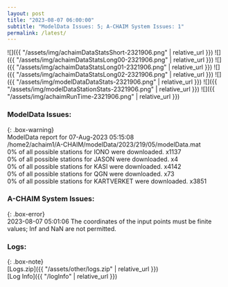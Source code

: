 ```yaml
---
layout: post
title: "2023-08-07 06:00:00"
subtitle: "ModelData Issues: 5; A-CHAIM System Issues: 1"
permalink: /latest/
---
```


![]({{ "/assets/img/achaimDataStatsShort-2321906.png" | relative_url }})
![]({{ "/assets/img/achaimDataStatsLong00-2321906.png" | relative_url }})
![]({{ "/assets/img/achaimDataStatsLong01-2321906.png" | relative_url }})
![]({{ "/assets/img/achaimDataStatsLong02-2321906.png" | relative_url }})
![]({{ "/assets/img/modelDataDataStats-2321906.png" | relative_url }})
![]({{ "/assets/img/modelDataStationStats-2321906.png" | relative_url }})
![]({{ "/assets/img/achaimRunTime-2321906.png" | relative_url }})


### ModelData Issues:  
  
{: .box-warning}  
 ModelData report for 07-Aug-2023 05:15:08   
 /home2/achaim1/A-CHAIM/modelData/2023/219/05/modelData.mat   
 0% of all possible stations for IONO were downloaded. x1137   
 0% of all possible stations for JASON were downloaded. x4   
 0% of all possible stations for KASI were downloaded. x4142   
 0% of all possible stations for QGN were downloaded. x73   
 0% of all possible stations for KARTVERKET were downloaded. x3851   
  
### A-CHAIM System Issues:  
  
{: .box-error}  
2023-08-07 05:01:06 The coordinates of the input points must be finite values; Inf and NaN are not permitted.  

### Logs:  
  
{: .box-note}  
[Logs.zip]({{ "/assets/other/logs.zip" | relative_url }})  
[Log Info]({{ "/logInfo" | relative_url }})  
